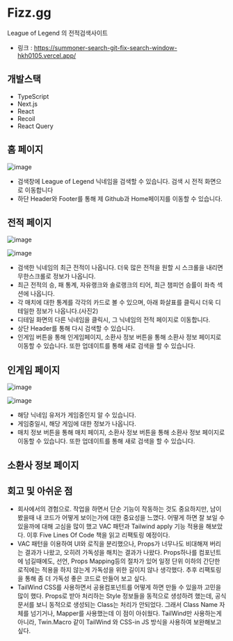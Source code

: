 # Fizz.gg

League of Legend 의 전적검색사이트

- 링크 : https://summoner-search-git-fix-search-window-hkh0105.vercel.app/

## 개발스택

- TypeScript
- Next.js
- React
- Recoil
- React Query

## 홈 페이지

![image](https://user-images.githubusercontent.com/62933450/227794972-7733a4c1-20da-43ec-92b8-79cd6f148783.png)

- 검색창에 League of Legend 닉네임을 검색할 수 있습니다. 검색 시 전적 화면으로 이동합니다
- 하단 Header와 Footer를 통해 제 Github과 Home페이지를 이동할 수 있습니다.

## 전적 페이지

![image](https://user-images.githubusercontent.com/62933450/227795133-4880cd82-ed0c-4674-82b5-a98b5ba12741.png)

![image](https://user-images.githubusercontent.com/62933450/227795190-dfa074a3-43aa-4b24-bc7a-2a69f5acbcff.png)

- 검색한 닉네임의 최근 전적이 나옵니다. 더욱 많은 전적을 원할 시 스크롤을 내리면 무한스크롤로 정보가 나옵니다.
- 최근 전적의 승, 패 통계, 자유랭크와 솔로랭크의 티어, 최근 챔피언 승률이 좌측 섹션에 나옵니다.
- 각 매치에 대한 통계를 각각의 카드로 볼 수 있으며, 아래 화살표를 클릭시 더욱 디테일한 정보가 나옵니다.(사진2)
- 디테일 화면의 다른 닉네임을 클릭시, 그 닉네임의 전적 페이지로 이동합니다.
- 상단 Header를 통해 다시 검색할 수 있습니다.
- 인게임 버튼을 통해 인게임페이지, 소환사 정보 버튼을 통해 소환사 정보 페이지로 이동할 수 있습니다. 또한 업데이트를 통해 새로 검색을 할 수 있습니다.

## 인게임 페이지

![image](https://user-images.githubusercontent.com/62933450/227795326-3ab68d86-1367-44ec-ab28-0c4ccbd40d57.png)

![image](https://user-images.githubusercontent.com/62933450/227795416-70c383ec-436d-4463-b0b6-2887bb619245.png)

- 해당 닉네임 유저가 게임중인지 알 수 있습니다.
- 게임중일시, 해당 게임에 대한 정보가 나옵니다.
- 매치 정보 버튼을 통해 매치 페이지, 소환사 정보 버튼을 통해 소환사 정보 페이지로 이동할 수 있습니다. 또한 업데이트를 통해 새로 검색을 할 수 있습니다.

## 소환사 정보 페이지

## 회고 및 아쉬운 점

- 회사에서의 경험으로. 작업을 하면서 단순 기능이 작동하는 것도 중요하지만, 남이 봤을때 내 코드가 어떻게 보이는가에 대한 중요성을 느꼈다.
  어떻게 하면 잘 보일 수 있을까에 대해 고심을 많이 했고 VAC 패턴과 Tailwind apply 기능 적용을 해보았다.
  이후 Five Lines Of Code 책을 읽고 리팩토링 예정이다.
- VAC 패턴을 이용하여 UI와 로직을 분리했으나, Props가 너무나도 비대해져 버리는 결과가 나왔고, 오히려 가독성을 해치는 결과가 나왔다.
  Props하나를 컴포넌트에 넘길때에도, 선언, Props Mapping등의 절차가 있어 일정 단위 이하의 간단한 로직에는 적용을 하지 않는게 가독성을 위한 길이지 않나 생각했다.
  추후 리팩토링을 통해 좀 더 가독성 좋은 코드로 만들어 보고 싶다.
- TailWind CSS를 사용하면서 공용컴포넌트를 어떻게 하면 만들 수 있을까 고민을 많이 했다.
  Props로 받아 처리하는 Style 정보들을 동적으로 생성하려 했는데, 공식문서를 보니 동적으로 생성되는 Class는 처리가 안되었다.
  그래서 Class Name 자체를 넘기거나, Mapper를 사용했는데 이 점이 아쉬웠다. TailWind만 사용하는게 아니라,
  Twin.Macro 같이 TailWind 와 CSS-in JS 방식을 사용하여 보완해보고 싶다.
